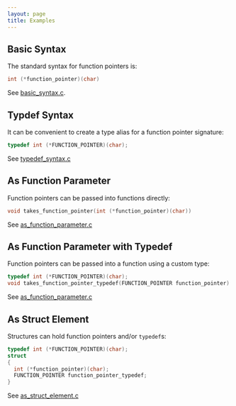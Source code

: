 ```yaml
---
layout: page
title: Examples
---
```



## Basic Syntax

The standard syntax for function pointers is:

```c
int (*function_pointer)(char)
```

See [basic_syntax.c](https://github.com/KevinWMatthews/c-function_pointers/blob/master/basic_syntax.c).


## Typdef Syntax

It can be convenient to create a type alias for a function pointer signature:

```c
typedef int (*FUNCTION_POINTER)(char);
```

See [typedef_syntax.c](https://github.com/KevinWMatthews/c-function_pointers/blob/master/typedef_syntax.c)


## As Function Parameter

Function pointers can be passed into functions directly:
```c
void takes_function_pointer(int (*function_pointer)(char))
```

See [as_function_parameter.c](https://github.com/KevinWMatthews/c-function_pointers/blob/master/as_function_parameter.c)


## As Function Parameter with Typedef

Function pointers can be passed into a function using a custom type:
```c
typedef int (*FUNCTION_POINTER)(char);
void takes_function_pointer_typedef(FUNCTION_POINTER function_pointer)
```

See [as_function_parameter.c](https://github.com/KevinWMatthews/c-function_pointers/blob/master/as_function_parameter_typedef.c)


## As Struct Element

Structures can hold function pointers and/or `typedef`s:

```c
typedef int (*FUNCTION_POINTER)(char);
struct
{
  int (*function_pointer)(char);
  FUNCTION_POINTER function_pointer_typedef;
}
```

See [as_struct_element.c](https://github.com/KevinWMatthews/c-function_pointers/blob/master/as_struct_element.c)
